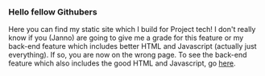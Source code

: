 ### Hello fellow Githubers

Here you can find my static site which I build for Project tech! I don't really know if you (Janno) 
are going to give me a grade for this feature or my back-end feature which includes better HTML and Javascript (actually just
everything). If so, you are now on the wrong page. To see the back-end feature which also includes the good HTML and Javascript, 
go [here](https://github.com/ParvinBDJ/Dating-App/tree/master/back-end/week3).

